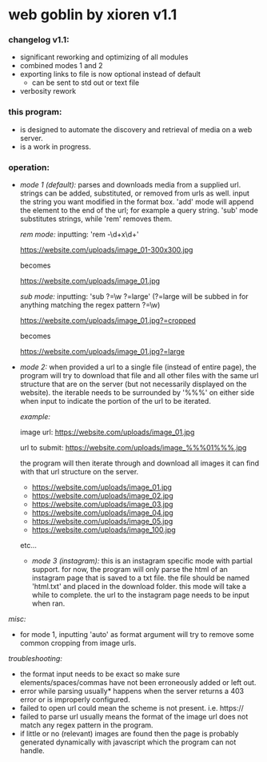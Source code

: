 
# web goblin by xioren v1.1



### changelog v1.1:
  + significant reworking and optimizing of all modules
  + combined modes 1 and 2
  + exporting links to file is now optional instead of default
    - can be sent to std out or text file
  + verbosity rework

### this program:
  + is designed to automate the discovery and retrieval of media on a web server.
  + is a work in progress.

### operation:

+ *mode 1 (default):*
  parses and downloads media from a supplied url.
  strings can be added, substituted, or removed from urls as well. input the string you want modified in the format box. 'add' mode will append the element to the end of the
  url; for example a query string. 'sub' mode substitutes strings, while 'rem' removes them.

    *rem mode:*
    inputting: 'rem -\d+x\d+'
    
    https://website.com/uploads/image_01-300x300.jpg
    
    becomes
    
    https://website.com/uploads/image_01.jpg

    *sub mode:*
    inputting: 'sub \?=\w ?=large' (?=large will be subbed in for anything matching the regex pattern \?=\w)
      
    https://website.com/uploads/image_01.jpg?=cropped
      
    becomes
      
    https://website.com/uploads/image_01.jpg?=large

+ *mode 2:*
	when provided a url to a single file (instead of entire page), the program will try to download that file and all other files with the same url structure that are on the server (but not necessarily displayed on the website).
	the iterable needs to be surrounded by '%%%' on either side when input to indicate the portion of the url to be iterated.

	*example:*
	
	image url: https://website.com/uploads/image_01.jpg

	url to submit: https://website.com/uploads/image_%%%01%%%.jpg

	the program will then iterate through and download all images it can find with that url structure on the server.

	* https://website.com/uploads/image_01.jpg
	* https://website.com/uploads/image_02.jpg
	* https://website.com/uploads/image_03.jpg
	* https://website.com/uploads/image_04.jpg
	* https://website.com/uploads/image_05.jpg
	* https://website.com/uploads/image_100.jpg
	
	etc...
		     
  + *mode 3 (instagram):*
      this is an instagram specific mode with partial support.
      for now, the program will only parse the html of an instagram page that is saved to a txt file. the file should be named 'html.txt' and placed in the download folder. this mode will take a while to complete. the url to the instagram page needs to be input when ran.

*misc:*
  + for mode 1, inputting 'auto' as format argument will try to remove some common cropping from image urls.

*troubleshooting:*
  + the format input needs to be exact so make sure elements/spaces/commas have not been erroneously added or left out.
  + error while parsing usually* happens when the server returns a 403 error or is improperly configured.
  + failed to open url could mean the scheme is not present. i.e. https://
  + failed to parse url usually means the format of the image url does not match any regex pattern in the program.
  + if little or no (relevant) images are found then the page is probably generated dynamically with javascript which the program can not handle.
